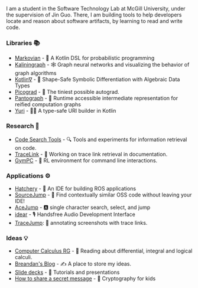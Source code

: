 I am a student in the Software Technology Lab at McGill University, under the supervision of Jin Guo. There, I am building tools to help developers locate and reason about software artifacts, by learning to read and write code.

### Libraries :books:

- [Markovian](https://github.com/breandan/markovian) - :game_die: A Kotlin DSL for probabilistic programming
- [Kaliningraph](https://github.com/breandan/kaliningraph) - :spider_web: Graph neural networks and visualizing the behavior of graph algorithms
- [Kotlin∇](https://github.com/breandan/kotlingrad) - 🧩 Shape-Safe Symbolic Differentiation with Algebraic Data Types
- [Picograd](https://github.com/breandan/picograd) - 🦠 The tiniest possible autograd.
- [Pantograph](https://github.com/breandan/pantograph) - :triangular_ruler: Runtime accessible intermediate representation for reified computation graphs
- [Yuri](https://github.com/breandan/yuri) - :man_astronaut: A type-safe URI builder in Kotlin

### Research :microscope:

- [Code Search Tools](https://github.com/breandan/gym-fs) - :mag: Tools and experiments for information retrieval on code.
- [TraceLink](https://github.com/breandan/tracelink/blob/master/latex/comp762/sample-authordraft.pdf) - :link: Working on trace link retrieval in documentation.
- [GymPC](https://github.com/breandan/gym-pc) - :shell: RL environment for command line interactions.

### Applications :gear:

- [Hatchery](https://github.com/duckietown/hatchery) - :hatching_chick: An IDE for building ROS applications
- [SourceJump](https://github.com/acejump/SourceJump) - :card_index: Find contextually similar OSS code without leaving your IDE!
- [AceJump](https://github.com/acejump/AceJump) - :a: single character search, select, and jump
- [idear](https://github.com/breandan/idear) - :studio_microphone: Handsfree Audio Development Interface
- [TraceJump](https://github.com/acejump/tracejump): :camera_flash: annotating screenshots with trace links.

### Ideas :bulb:

- [Computer Calculus RG](https://github.com/compcalc/compcalc.github.io) - 🧮 Reading about differential, integral and logical calculi.
- [Breandan's Blog](https://github.com/breandan/breandan.github.io) - :writing_hand: A place to store my ideas.
- [Slide decks](https://speakerdeck.com/breandan/) - :loudspeaker: Tutorials and presentations
- [How to share a secret message](https://github.com/breandan/crypto-koans) - :lock_with_ink_pen: Cryptography for kids